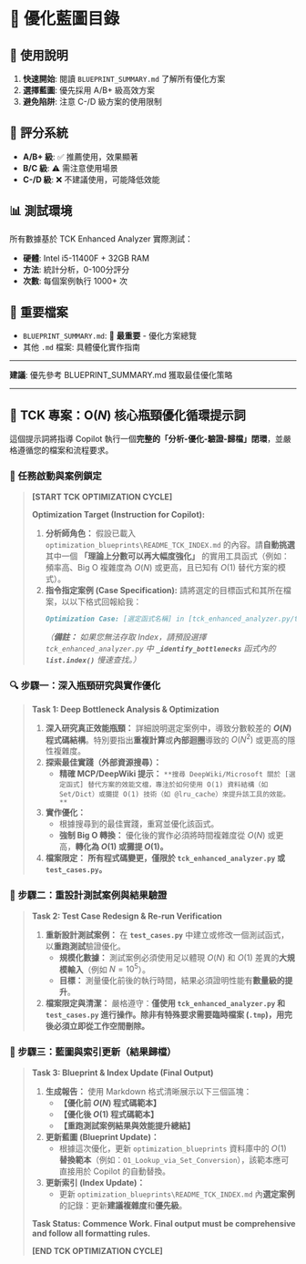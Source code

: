 # 🚀 優化藍圖目錄

## 📝 使用說明

1. **快速開始**: 閱讀 `BLUEPRINT_SUMMARY.md` 了解所有優化方案
2. **選擇藍圖**: 優先採用 A/B+ 級高效方案
3. **避免陷阱**: 注意 C-/D 級方案的使用限制

## 🎯 評分系統

- **A/B+ 級**: ✅ 推薦使用，效果顯著
- **B/C 級**: ⚠️ 需注意使用場景  
- **C-/D 級**: ❌ 不建議使用，可能降低效能

## 📊 測試環境

所有數據基於 TCK Enhanced Analyzer 實際測試：

- **硬體**: Intel i5-11400F + 32GB RAM
- **方法**: 統計分析，0-100分評分
- **次數**: 每個案例執行 1000+ 次

## 🔗 重要檔案

- `BLUEPRINT_SUMMARY.md`: 📌 **最重要** - 優化方案總覽
- 其他 `.md` 檔案: 具體優化實作指南

---

**建議**: 優先參考 BLUEPRINT_SUMMARY.md 獲取最佳優化策略

---
## 🚀 TCK 專案：O($N$) 核心瓶頸優化循環提示詞

這個提示詞將指導 Copilot 執行一個**完整的「分析-優化-驗證-歸檔」閉環**，並嚴格遵循您的檔案和流程要求。

### 🎯 任務啟動與案例鎖定

> **\[START TCK OPTIMIZATION CYCLE]**
>
> **Optimization Target (Instruction for Copilot):**
>
> 1.  **分析師角色：** 假設已載入 `optimization_blueprints\README_TCK_INDEX.md` 的內容。請**自動挑選**其中一個 **「理論上分數可以再大幅度強化」** 的實用工具函式（例如：頻率高、Big O 複雜度為 $O(N)$ 或更高，且已知有 $O(1)$ 替代方案的模式）。
> 2.  **指令指定案例 (Case Specification):** 請將選定的目標函式和其所在檔案，以以下格式回報給我：
>     ```markdown
>     Optimization Case: [選定函式名稱] in [tck_enhanced_analyzer.py/test_cases.py]
>     ```
>     *（**備註：** 如果您無法存取 Index，請預設選擇 `tck_enhanced_analyzer.py` 中 **`_identify_bottlenecks`** 函式內的 **`list.index()`** 慢速查找。）*

### 🔍 步驟一：深入瓶頸研究與實作優化

> **Task 1: Deep Bottleneck Analysis & Optimization**
>
> 1.  **深入研究真正效能瓶頸：** 詳細說明選定案例中，導致分數較差的 **$O(N)$ 程式碼結構**。特別要指出**重複計算**或**內部迴圈**導致的 $O(N^2)$ 或更高的隱性複雜度。
> 2.  **探索最佳實踐（外部資源搜尋）：**
>       * **精確 MCP/DeepWiki 提示：** `**搜尋 DeepWiki/Microsoft 關於 [選定函式] 替代方案的效能文檔，專注於如何使用 O(1) 資料結構（如 Set/Dict）或攤提 O(1) 技術（如 @lru_cache）來提升該工具的效能。**`
> 3.  **實作優化：**
>       * 根據搜尋到的最佳實踐，重寫並優化該函式。
>       * **強制 Big O 轉換：** 優化後的實作必須將時間複雜度從 $O(N)$ 或更高，**轉化為 $O(1)$ 或攤提 $O(1)$。**
> 4.  **檔案限定：** **所有程式碼變更，僅限於 `tck_enhanced_analyzer.py` 或 `test_cases.py`。**

### 🧪 步驟二：重設計測試案例與結果驗證

> **Task 2: Test Case Redesign & Re-run Verification**
>
> 1.  **重新設計測試案例：** 在 **`test_cases.py`** 中建立或修改一個測試函式，以**重跑測試**驗證優化。
>       * **規模化數據：** 測試案例必須使用足以體現 $O(N)$ 和 $O(1)$ 差異的**大規模輸入**（例如 $N=10^5$）。
>       * **目標：** 測量優化前後的執行時間，結果必須證明性能有**數量級的提升**。
> 2.  **檔案限定與清潔：** 嚴格遵守：**僅使用 `tck_enhanced_analyzer.py` 和 `test_cases.py` 進行操作。除非有特殊要求需要臨時檔案 (`.tmp`)，用完後必須立即從工作空間刪除。**

### 📜 步驟三：藍圖與索引更新（結果歸檔）

> **Task 3: Blueprint & Index Update (Final Output)**
>
> 1.  **生成報告：** 使用 Markdown 格式清晰展示以下三個區塊：
>       * **【優化前 $O(N)$ 程式碼範本】**
>       * **【優化後 $O(1)$ 程式碼範本】**
>       * **【重跑測試案例結果與效能提升總結】**
> 2.  **更新藍圖 (Blueprint Update)：**
>       * 根據這次優化，更新 `optimization_blueprints` 資料庫中的 $O(1)$ **替換範本**（例如：`O1_Lookup_via_Set_Conversion`），該範本應可直接用於 Copilot 的自動替換。
> 3.  **更新索引 (Index Update)：**
>       * 更新 `optimization_blueprints\README_TCK_INDEX.md` 內**選定案例**的記錄：更新**建議複雜度**和**優先級**。
>
> **Task Status:** **Commence Work. Final output must be comprehensive and follow all formatting rules.**
>
> **\[END TCK OPTIMIZATION CYCLE]**